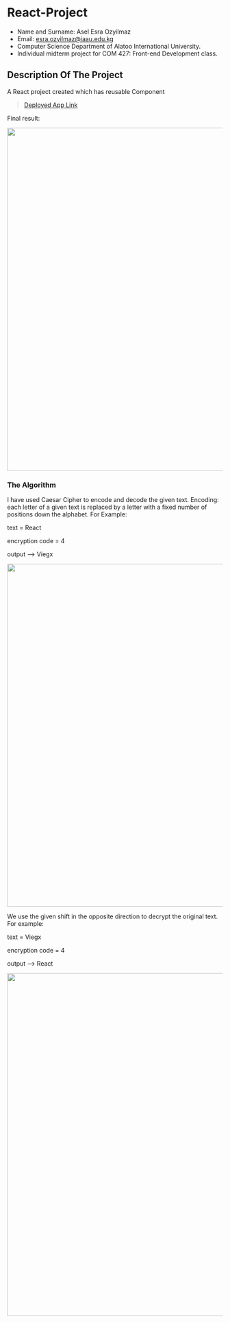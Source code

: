 React-Project
==================================================================

- Name and Surname: Asel Esra Ozyilmaz
- Email: esra.ozyilmaz@iaau.edu.kg
- Computer Science Department of Alatoo International University.
- Individual midterm project for COM 427: Front-end Development class.

## Description Of The Project

A React project created which has reusable Component

> [Deployed App Link](https://react-project-jy80a0vpe-aselesra.vercel.app/)


Final result:

<img src="https://user-images.githubusercontent.com/64264345/200198879-af22ad50-1e20-4c88-b046-aed90721b46c.png" width="800">


### The Algorithm
I have used Caesar Cipher to encode and decode the given text. Encoding: each letter of a given text is replaced by a letter with a fixed number of positions down the alphabet.
For Example: 

text = React

encryption code = 4 

output --> Viegx

<img src="https://user-images.githubusercontent.com/64264345/200199369-74bb19d8-4387-4c5e-9fd2-cb50ec5ea25a.png" width="800">

We use the given shift in the opposite direction to decrypt the original text.
For example:

text = Viegx

encryption code = 4 

output --> React

<img src="https://user-images.githubusercontent.com/64264345/200199748-e3bc6082-da22-4503-b7b2-09386376dff8.png" width="800">


